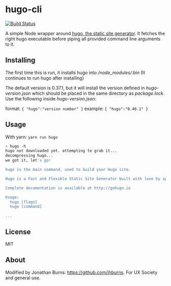 # hugo-cli

[![Build Status](https://travis-ci.org/nikku/hugo-cli.svg?branch=master)](https://travis-ci.org/nikku/hugo-cli)

A simple Node wrapper around [hugo, the static site generator](http://gohugo.io). It fetches the right hugo executable before piping all provided command line arguments to it.


## Installing

The first time this is run, it installs hugo into */node_modules/.bin* (It continues to run hugo after installing)

The default version is 0.37.1, but it will install the version defined in *hugo-version.json* which should be placed in the same directory as *package.lock*.
Use the following inside *hugo-version.json*:

format: `{ "hugo":"version number" }`
example: `{ "hugo":"0.40.1" }`


## Usage

With yarn: `yarn run hugo`

```bash
> hugo -h
hugo not downloaded yet. attempting to grab it...
decompressing hugo...
we got it, let's go!

hugo is the main command, used to build your Hugo site.

Hugo is a Fast and Flexible Static Site Generator built with love by spf13 and friends in Go.

Complete documentation is available at http://gohugo.io

Usage:
  hugo [flags]
  hugo [command]

...
```


## License

MIT

## About
Modified by Jonathan Burns: https://github.com/jhburns.
For UX Society and general use.